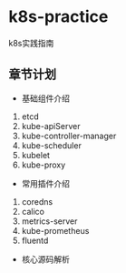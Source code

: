 # k8s-practice
k8s实践指南

## 章节计划
* 基础组件介绍
1. etcd 
2. kube-apiServer
3. kube-controller-manager
4. kube-scheduler
5. kubelet
6. kube-proxy

* 常用插件介绍
1. coredns
2. calico
3. metrics-server
4. kube-prometheus
5. fluentd

* 核心源码解析